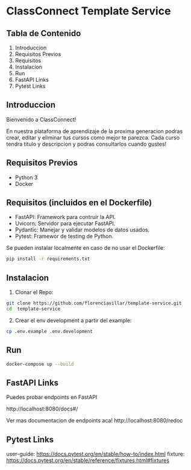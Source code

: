 # ClassConnect Template Service

## Tabla de Contenido
1. Introduccion
2. Requisitos Previos
3. Requisitos
4. Instalacion
5. Run
6. FastAPI Links
7. Pytest Links

## Introduccion
Bienvenido a ClassConnect!

En nuestra plataforma de aprendizaje de la proxima generacion
podras crear, editar y eliminar tus cursos como mejor te parezca.
Cada curso tendra titulo y descripcion y podras consultarlos cuando gustes!

## Requisitos Previos
- Python 3
- Docker

## Requisitos (incluidos en el Dockerfile)
- FastAPI: Framework para contruir la API.
- Uvicorn: Servidor para ejecutar FastAPI.
- Pydantic: Manejar y validar modelos de datos usados.
- Pytest: Framewor de testing de Python.

Se pueden instalar localmente en caso de no usar el Dockerfile:
```sh
pip install -r requirements.txt
```

## Instalacion
1. Clonar el Repo:
```sh
git clone https://github.com/florenciavillar/template-service.git
cd  template-service
```

2. Crear el env development a partir del example:
```sh
cp .env.example .env.development
```

## Run
```sh
docker-compose up --build
```

## FastAPI Links
Puedes probar endpoints en FastAPI

http://localhost:8080/docs#/

Ver mas documentacion de endpoints aca! http://localhost:8080/redoc

## Pytest Links
user-guide: https://docs.pytest.org/en/stable/how-to/index.html
fixture: https://docs.pytest.org/en/stable/reference/fixtures.html#fixtures
